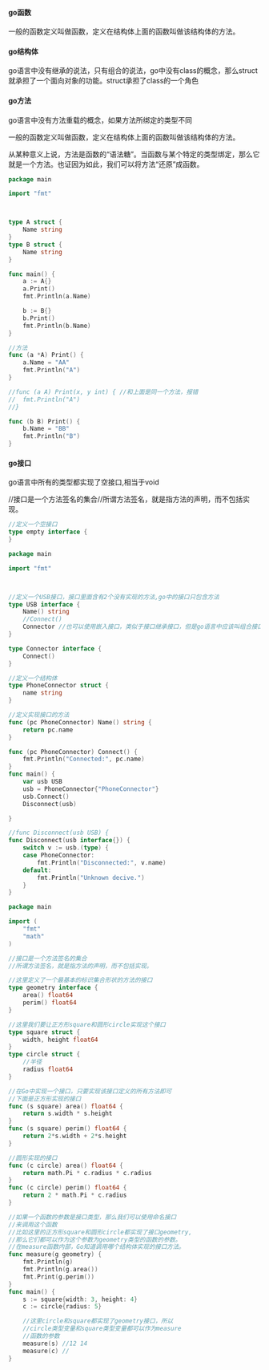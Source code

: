 

#### go函数

一般的函数定义叫做函数，定义在结构体上面的函数叫做该结构体的方法。

#### go结构体

go语言中没有继承的说法，只有组合的说法，go中没有class的概念，那么struct就承担了一个面向对象的功能。struct承担了class的一个角色

#### go方法

go语言中没有方法重载的概念，如果方法所绑定的类型不同

一般的函数定义叫做函数，定义在结构体上面的函数叫做该结构体的方法。

从某种意义上说，方法是函数的“语法糖”。当函数与某个特定的类型绑定，那么它就是一个方法。也证因为如此，我们可以将方法“还原”成函数。

```go
package main

import "fmt"



type A struct {
	Name string
}
type B struct {
	Name string
}

func main() {
	a := A{}
	a.Print()
	fmt.Println(a.Name)

	b := B{}
	b.Print()
	fmt.Println(b.Name)
}

//方法
func (a *A) Print() {
	a.Name = "AA"
	fmt.Println("A")
}

//func (a A) Print(x, y int) { //和上面是同一个方法，报错
//	fmt.Println("A")
//}

func (b B) Print() {
	b.Name = "BB"
	fmt.Println("B")
}
```

#### go接口

go语言中所有的类型都实现了空接口,相当于void

 //接口是一个方法签名的集合//所谓方法签名，就是指方法的声明，而不包括实现。

```go
//定义一个空接口
type empty interface {
}
```



```GO
package main

import "fmt"



//定义一个USB接口，接口里面含有2个没有实现的方法,go中的接口只包含方法
type USB interface {
	Name() string
	//Connect()
	Connector //也可以使用嵌入接口，类似于接口继承接口，但是go语言中应该叫组合接口
}

type Connector interface {
	Connect()
}

//定义一个结构体
type PhoneConnector struct {
	name string
}

//定义实现接口的方法
func (pc PhoneConnector) Name() string {
	return pc.name
}

func (pc PhoneConnector) Connect() {
	fmt.Println("Connected:", pc.name)
}
func main() {
	var usb USB
	usb = PhoneConnector{"PhoneConnector"}
	usb.Connect()
	Disconnect(usb)

}

//func Disconnect(usb USB) {
func Disconnect(usb interface{}) {
	switch v := usb.(type) {
	case PhoneConnector:
		fmt.Println("Disconnected:", v.name)
	default:
		fmt.Println("Unknown decive.")
	}
}
```

```go
package main

import (
	"fmt"
	"math"
)

//接口是一个方法签名的集合
//所谓方法签名，就是指方法的声明，而不包括实现。

//这里定义了一个最基本的标识集合形状的方法的接口
type geometry interface {
	area() float64
	perim() float64
}

//这里我们要让正方形square和圆形circle实现这个接口
type square struct {
	width, height float64
}
type circle struct {
	//半径
	radius float64
}

//在Go中实现一个接口，只要实现该接口定义的所有方法即可
//下面是正方形实现的接口
func (s square) area() float64 {
	return s.width * s.height
}
func (s square) perim() float64 {
	return 2*s.width + 2*s.height
}

//圆形实现的接口
func (c circle) area() float64 {
	return math.Pi * c.radius * c.radius
}
func (c circle) perim() float64 {
	return 2 * math.Pi * c.radius
}

//如果一个函数的参数是接口类型，那么我们可以使用命名接口
//来调用这个函数
//比如这里的正方形square和圆形circle都实现了接口geometry,
//那么它们都可以作为这个参数为geometry类型的函数的参数。
//在measure函数内部，Go知道调用哪个结构体实现的接口方法。
func measure(g geometry) {
	fmt.Println(g)
	fmt.Println(g.area())
	fmt.Print(g.perim())
}
func main() {
	s := square{width: 3, height: 4}
	c := circle{radius: 5}

	//这里circle和square都实现了geometry接口，所以
	//circle类型变量和square类型变量都可以作为measure
	//函数的参数
	measure(s) //12 14
	measure(c) //
}
```

